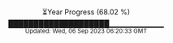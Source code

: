 <p align="center">
⏳Year Progress (68.02 %) <br>
████████████████████▁▁▁▁▁▁▁▁▁▁ <br>
<sub>Updated: Wed, 06 Sep 2023 06:20:33 GMT</sub>
</p>

